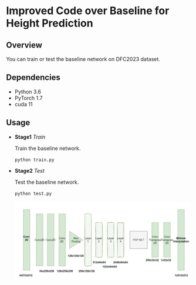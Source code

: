 # Improved Code over Baseline for Height Prediction

## Overview
You can train or test the baseline network on DFC2023 dataset.

## Dependencies
- Python 3.6
- PyTorch 1.7
- cuda 11


## Usage
- **Stage1** *Train*

  Train the baseline network.

  ```
  python train.py
  ```

- **Stage2** *Test*

  Test the baseline network.
  ```
  python test.py
  ```




  <img src="images/Model_Picture1.jpg" alt="Alt text" title="Model sketch">

 <!--
  ## Results: Height Predictions
  <img src="images/height_predictions.png" alt="Alt text" title="Model sketch">
     -->       
